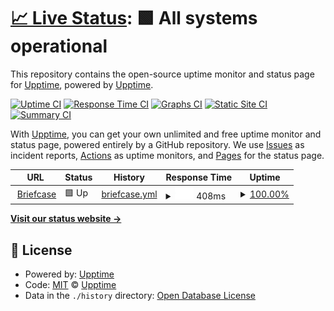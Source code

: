 # [📈 Live Status](https://upptime.github.io/upptime): <!--live status--> **🟩 All systems operational**

This repository contains the open-source uptime monitor and status page for [Upptime](https://upptime.js.org), powered by [Upptime](https://github.com/upptime/upptime).

[![Uptime CI](https://github.com/koj-co/upptime/workflows/Uptime%20CI/badge.svg)](https://github.com/koj-co/upptime/actions?query=workflow%3A%22Uptime+CI%22)
[![Response Time CI](https://github.com/koj-co/upptime/workflows/Response%20Time%20CI/badge.svg)](https://github.com/koj-co/upptime/actions?query=workflow%3A%22Response+Time+CI%22)
[![Graphs CI](https://github.com/koj-co/upptime/workflows/Graphs%20CI/badge.svg)](https://github.com/koj-co/upptime/actions?query=workflow%3A%22Graphs+CI%22)
[![Static Site CI](https://github.com/koj-co/upptime/workflows/Static%20Site%20CI/badge.svg)](https://github.com/koj-co/upptime/actions?query=workflow%3A%22Static+Site+CI%22)
[![Summary CI](https://github.com/koj-co/upptime/workflows/Summary%20CI/badge.svg)](https://github.com/koj-co/upptime/actions?query=workflow%3A%22Summary+CI%22)

With [Upptime](https://upptime.js.org), you can get your own unlimited and free uptime monitor and status page, powered entirely by a GitHub repository. We use [Issues](https://github.com/upptime/upptime/issues) as incident reports, [Actions](https://github.com/upptime/upptime/actions) as uptime monitors, and [Pages](https://upptime.github.io/upptime) for the status page.

<!--start: status pages-->
<!-- This summary is generated by Upptime (https://github.com/upptime/upptime) -->
<!-- Do not edit this manually, your changes will be overwritten -->
<!-- prettier-ignore -->
| URL | Status | History | Response Time | Uptime |
| --- | ------ | ------- | ------------- | ------ |
| <img alt="" src="https://favicons.githubusercontent.com/briefcase.harmelin.com" height="13"> [Briefcase](https://briefcase.harmelin.com) | 🟩 Up | [briefcase.yml](https://github.com/jmccabe-harmelin/ghost/commits/master/history/briefcase.yml) | <details><summary><img alt="Response time graph" src="./graphs/briefcase/response-time-week.png" height="20"> 408ms</summary><br><a href="https://upptime.github.io/upptime/history/briefcase"><img alt="Response time 408" src="https://img.shields.io/endpoint?url=https%3A%2F%2Fraw.githubusercontent.com%2Fjmccabe-harmelin%2Fghost%2Fmaster%2Fapi%2Fbriefcase%2Fresponse-time.json"></a><br><a href="https://upptime.github.io/upptime/history/briefcase"><img alt="24-hour response time 408" src="https://img.shields.io/endpoint?url=https%3A%2F%2Fraw.githubusercontent.com%2Fjmccabe-harmelin%2Fghost%2Fmaster%2Fapi%2Fbriefcase%2Fresponse-time-day.json"></a><br><a href="https://upptime.github.io/upptime/history/briefcase"><img alt="7-day response time 408" src="https://img.shields.io/endpoint?url=https%3A%2F%2Fraw.githubusercontent.com%2Fjmccabe-harmelin%2Fghost%2Fmaster%2Fapi%2Fbriefcase%2Fresponse-time-week.json"></a><br><a href="https://upptime.github.io/upptime/history/briefcase"><img alt="30-day response time 408" src="https://img.shields.io/endpoint?url=https%3A%2F%2Fraw.githubusercontent.com%2Fjmccabe-harmelin%2Fghost%2Fmaster%2Fapi%2Fbriefcase%2Fresponse-time-month.json"></a><br><a href="https://upptime.github.io/upptime/history/briefcase"><img alt="1-year response time 408" src="https://img.shields.io/endpoint?url=https%3A%2F%2Fraw.githubusercontent.com%2Fjmccabe-harmelin%2Fghost%2Fmaster%2Fapi%2Fbriefcase%2Fresponse-time-year.json"></a></details> | <details><summary><a href="https://upptime.github.io/upptime/history/briefcase">100.00%</a></summary><a href="https://upptime.github.io/upptime/history/briefcase"><img alt="All-time uptime 100.00%" src="https://img.shields.io/endpoint?url=https%3A%2F%2Fraw.githubusercontent.com%2Fjmccabe-harmelin%2Fghost%2Fmaster%2Fapi%2Fbriefcase%2Fuptime.json"></a><br><a href="https://upptime.github.io/upptime/history/briefcase"><img alt="24-hour uptime 100.00%" src="https://img.shields.io/endpoint?url=https%3A%2F%2Fraw.githubusercontent.com%2Fjmccabe-harmelin%2Fghost%2Fmaster%2Fapi%2Fbriefcase%2Fuptime-day.json"></a><br><a href="https://upptime.github.io/upptime/history/briefcase"><img alt="7-day uptime 100.00%" src="https://img.shields.io/endpoint?url=https%3A%2F%2Fraw.githubusercontent.com%2Fjmccabe-harmelin%2Fghost%2Fmaster%2Fapi%2Fbriefcase%2Fuptime-week.json"></a><br><a href="https://upptime.github.io/upptime/history/briefcase"><img alt="30-day uptime 100.00%" src="https://img.shields.io/endpoint?url=https%3A%2F%2Fraw.githubusercontent.com%2Fjmccabe-harmelin%2Fghost%2Fmaster%2Fapi%2Fbriefcase%2Fuptime-month.json"></a><br><a href="https://upptime.github.io/upptime/history/briefcase"><img alt="1-year uptime 100.00%" src="https://img.shields.io/endpoint?url=https%3A%2F%2Fraw.githubusercontent.com%2Fjmccabe-harmelin%2Fghost%2Fmaster%2Fapi%2Fbriefcase%2Fuptime-year.json"></a></details>

<!--end: status pages-->

[**Visit our status website →**](https://upptime.github.io/upptime)

## 📄 License

- Powered by: [Upptime](https://github.com/upptime/upptime)
- Code: [MIT](./LICENSE) © [Upptime](https://upptime.js.org)
- Data in the `./history` directory: [Open Database License](https://opendatacommons.org/licenses/odbl/1-0/)
